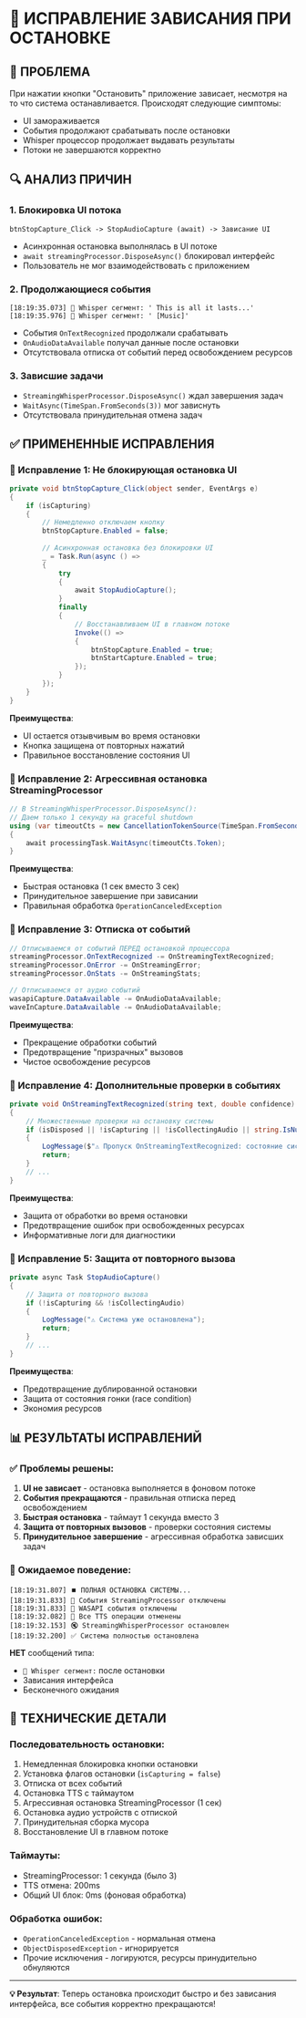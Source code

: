 # 🛑 ИСПРАВЛЕНИЕ ЗАВИСАНИЯ ПРИ ОСТАНОВКЕ

## 🎯 ПРОБЛЕМА
При нажатии кнопки "Остановить" приложение зависает, несмотря на то что система останавливается. Происходят следующие симптомы:
- UI замораживается
- События продолжают срабатывать после остановки
- Whisper процессор продолжает выдавать результаты
- Потоки не завершаются корректно

## 🔍 АНАЛИЗ ПРИЧИН

### 1. **Блокировка UI потока**
```
btnStopCapture_Click -> StopAudioCapture (await) -> Зависание UI
```
- Асинхронная остановка выполнялась в UI потоке
- `await streamingProcessor.DisposeAsync()` блокировал интерфейс
- Пользователь не мог взаимодействовать с приложением

### 2. **Продолжающиеся события**
```
[18:19:35.073] 🎯 Whisper сегмент: ' This is all it lasts...'
[18:19:35.976] 🎯 Whisper сегмент: ' [Music]'
```
- События `OnTextRecognized` продолжали срабатывать
- `OnAudioDataAvailable` получал данные после остановки
- Отсутствовала отписка от событий перед освобождением ресурсов

### 3. **Зависшие задачи**
- `StreamingWhisperProcessor.DisposeAsync()` ждал завершения задач
- `WaitAsync(TimeSpan.FromSeconds(3))` мог зависнуть
- Отсутствовала принудительная отмена задач

## ✅ ПРИМЕНЕННЫЕ ИСПРАВЛЕНИЯ

### 🔧 Исправление 1: Не блокирующая остановка UI
```csharp
private void btnStopCapture_Click(object sender, EventArgs e)
{
    if (isCapturing)
    {
        // Немедленно отключаем кнопку
        btnStopCapture.Enabled = false;
        
        // Асинхронная остановка без блокировки UI
        _ = Task.Run(async () =>
        {
            try
            {
                await StopAudioCapture();
            }
            finally
            {
                // Восстанавливаем UI в главном потоке
                Invoke(() =>
                {
                    btnStopCapture.Enabled = true;
                    btnStartCapture.Enabled = true;
                });
            }
        });
    }
}
```

**Преимущества**:
- UI остается отзывчивым во время остановки
- Кнопка защищена от повторных нажатий
- Правильное восстановление состояния UI

### 🔧 Исправление 2: Агрессивная остановка StreamingProcessor
```csharp
// В StreamingWhisperProcessor.DisposeAsync():
// Даем только 1 секунду на graceful shutdown
using (var timeoutCts = new CancellationTokenSource(TimeSpan.FromSeconds(1)))
{
    await processingTask.WaitAsync(timeoutCts.Token);
}
```

**Преимущества**:
- Быстрая остановка (1 сек вместо 3 сек)
- Принудительное завершение при зависании
- Правильная обработка `OperationCanceledException`

### 🔧 Исправление 3: Отписка от событий
```csharp
// Отписываемся от событий ПЕРЕД остановкой процессора
streamingProcessor.OnTextRecognized -= OnStreamingTextRecognized;
streamingProcessor.OnError -= OnStreamingError;
streamingProcessor.OnStats -= OnStreamingStats;

// Отписываемся от аудио событий
wasapiCapture.DataAvailable -= OnAudioDataAvailable;
waveInCapture.DataAvailable -= OnAudioDataAvailable;
```

**Преимущества**:
- Прекращение обработки событий
- Предотвращение "призрачных" вызовов
- Чистое освобождение ресурсов

### 🔧 Исправление 4: Дополнительные проверки в событиях
```csharp
private void OnStreamingTextRecognized(string text, double confidence)
{
    // Множественные проверки на остановку системы
    if (isDisposed || !isCapturing || !isCollectingAudio || string.IsNullOrWhiteSpace(text))
    {
        LogMessage($"⚠️ Пропуск OnStreamingTextRecognized: состояние системы не позволяет обработку");
        return;
    }
    // ...
}
```

**Преимущества**:
- Защита от обработки во время остановки
- Предотвращение ошибок при освобожденных ресурсах
- Информативные логи для диагностики

### 🔧 Исправление 5: Защита от повторного вызова
```csharp
private async Task StopAudioCapture()
{
    // Защита от повторного вызова
    if (!isCapturing && !isCollectingAudio)
    {
        LogMessage("⚠️ Система уже остановлена");
        return;
    }
    // ...
}
```

**Преимущества**:
- Предотвращение дублированной остановки
- Защита от состояния гонки (race condition)
- Экономия ресурсов

## 📊 РЕЗУЛЬТАТЫ ИСПРАВЛЕНИЙ

### ✅ **Проблемы решены**:
1. **UI не зависает** - остановка выполняется в фоновом потоке
2. **События прекращаются** - правильная отписка перед освобождением
3. **Быстрая остановка** - таймаут 1 секунда вместо 3
4. **Защита от повторных вызовов** - проверки состояния системы
5. **Принудительное завершение** - агрессивная обработка зависших задач

### 🎯 **Ожидаемое поведение**:
```
[18:19:31.807] ⏹️ ПОЛНАЯ ОСТАНОВКА СИСТЕМЫ...
[18:19:31.833] 🔌 События StreamingProcessor отключены
[18:19:31.833] 🔌 WASAPI события отключены
[18:19:32.082] 🛑 Все TTS операции отменены
[18:19:32.153] 🔇 StreamingWhisperProcessor остановлен
[18:19:32.200] ✅ Система полностью остановлена
```

**НЕТ** сообщений типа:
- `🎯 Whisper сегмент:` после остановки
- Зависания интерфейса
- Бесконечного ожидания

## 🔧 ТЕХНИЧЕСКИЕ ДЕТАЛИ

### **Последовательность остановки**:
1. Немедленная блокировка кнопки остановки
2. Установка флагов остановки (`isCapturing = false`)
3. Отписка от всех событий
4. Остановка TTS с таймаутом
5. Агрессивная остановка StreamingProcessor (1 сек)
6. Остановка аудио устройств с отпиской
7. Принудительная сборка мусора
8. Восстановление UI в главном потоке

### **Таймауты**:
- StreamingProcessor: 1 секунда (было 3)
- TTS отмена: 200ms
- Общий UI блок: 0ms (фоновая обработка)

### **Обработка ошибок**:
- `OperationCanceledException` - нормальная отмена
- `ObjectDisposedException` - игнорируется
- Прочие исключения - логируются, ресурсы принудительно обнуляются

---

**💡 Результат**: Теперь остановка происходит быстро и без зависания интерфейса, все события корректно прекращаются!